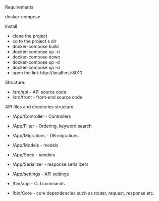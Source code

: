 Requirements

docker-compose

Install
 - clone the project
 - cd to the project`s dir
 - docker-compose build
 - docker-compose up -d
 - docker-compose down
 - docker-compose up -d
 - docker-compose up -d
 - open the link http://localhost:8010

Structure:

* /src/api - API source code
* /src/front - front-end source code

API files and directories structure:
* /App/Controller - Controllers
* /App/Filter - Ordering, keyword search
* /App/Migrations - DB migrations
* /App/Models - models
* /App/Seed - seeders
* /App/Serializer - response serializers
* /App/settings - API settings


* /bin/app - CLI commands
* /bin/Core - core dependencies such as router, request, response etc.


